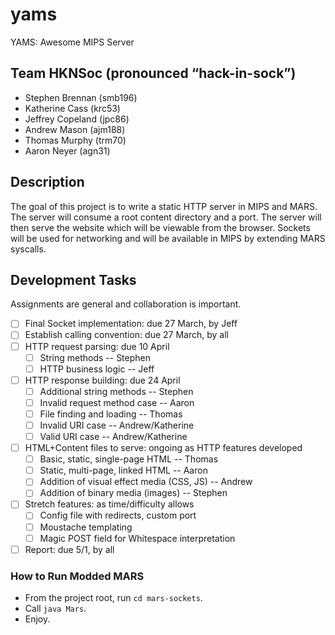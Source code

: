 # yams
YAMS: Awesome MIPS Server

## Team HKNSoc (pronounced “hack-in-sock”)
  - Stephen Brennan (smb196)
  - Katherine Cass (krc53)
  - Jeffrey Copeland (jpc86)
  - Andrew Mason (ajm188)
  - Thomas Murphy (trm70)
  - Aaron Neyer (agn31)

## Description
The goal of this project is to write a static HTTP server in MIPS and MARS. The server will consume a root content directory and a port. The server will then serve the website which will be viewable from the browser. Sockets will be used for networking and will be available in MIPS by extending MARS syscalls.

## Development Tasks
Assignments are general and collaboration is important.
  - [ ] Final Socket implementation: due 27 March, by Jeff
  - [ ] Establish calling convention: due 27 March, by all
  - [ ] HTTP request parsing: due 10 April
    - [ ] String methods -- Stephen
    - [ ] HTTP business logic -- Jeff
  - [ ] HTTP response building: due 24 April
    - [ ] Additional string methods -- Stephen
    - [ ] Invalid request method case -- Aaron
    - [ ] File finding and loading -- Thomas
    - [ ] Invalid URI case -- Andrew/Katherine
    - [ ] Valid URI case -- Andrew/Katherine
  - [ ] HTML+Content files to serve: ongoing as HTTP features developed
    - [ ] Basic, static, single-page HTML -- Thomas
    - [ ] Static, multi-page, linked HTML -- Aaron
    - [ ] Addition of visual effect media (CSS, JS) -- Andrew
    - [ ] Addition of binary media (images) -- Stephen
  - [ ] Stretch features: as time/difficulty allows
    - [ ] Config file with redirects, custom port
    - [ ] Moustache templating
    - [ ] Magic POST field for Whitespace interpretation
  - [ ] Report: due 5/1, by all

### How to Run Modded MARS
  - From the project root, run `cd mars-sockets`.
  - Call `java Mars`.
  - Enjoy.
